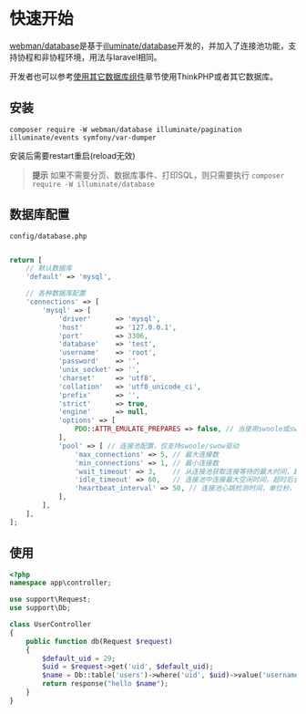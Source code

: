 # 快速开始

[webman/database](https://github.com/webman-php/database)是基于[illuminate/database](https://github.com/illuminate/database)开发的，并加入了连接池功能，支持协程和非协程环境，用法与laravel相同。

开发者也可以参考[使用其它数据库组件](others.md)章节使用ThinkPHP或者其它数据库。

## 安装

`composer require -W webman/database illuminate/pagination illuminate/events symfony/var-dumper`

安装后需要restart重启(reload无效)

> **提示**
> 如果不需要分页、数据库事件、打印SQL，则只需要执行
> `composer require -W illuminate/database`

## 数据库配置
`config/database.php`
```php

return [
    // 默认数据库
    'default' => 'mysql',

    // 各种数据库配置
    'connections' => [
        'mysql' => [
            'driver'      => 'mysql',
            'host'        => '127.0.0.1',
            'port'        => 3306,
            'database'    => 'test',
            'username'    => 'root',
            'password'    => '',
            'unix_socket' => '',
            'charset'     => 'utf8',
            'collation'   => 'utf8_unicode_ci',
            'prefix'      => '',
            'strict'      => true,
            'engine'      => null,
            'options' => [
                PDO::ATTR_EMULATE_PREPARES => false, // 当使用swoole或swow作为驱动时是必须的
            ],
            'pool' => [ // 连接池配置，仅支持swoole/swow驱动
                'max_connections' => 5, // 最大连接数
                'min_connections' => 1, // 最小连接数
                'wait_timeout' => 3,    // 从连接池获取连接等待的最大时间，超时后会抛出异常
                'idle_timeout' => 60,   // 连接池中连接最大空闲时间，超时后会关闭回收，直到连接数为min_connections
                'heartbeat_interval' => 50, // 连接池心跳检测时间，单位秒，不要小于60
            ],
        ],
    ],
];
```


## 使用
```php
<?php
namespace app\controller;

use support\Request;
use support\Db;

class UserController
{
    public function db(Request $request)
    {
        $default_uid = 29;
        $uid = $request->get('uid', $default_uid);
        $name = Db::table('users')->where('uid', $uid)->value('username');
        return response("hello $name");
    }
}
```
